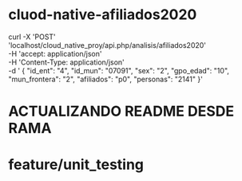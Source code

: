# cluod-native-afiliados2020

curl -X 'POST' \
  'localhost/cloud_native_proy/api.php/analisis/afiliados2020' \
  -H 'accept: application/json' \
  -H 'Content-Type: application/json' \
  -d ' {
    "id_ent": "4",
    "id_mun": "07091",
    "sex": "2",
    "gpo_edad": "10",
    "mun_frontera": "2",
    "afiliados": "p0",
    "personas": "2141"
}'



# ACTUALIZANDO README DESDE RAMA
#
# feature/unit_testing
#
#
